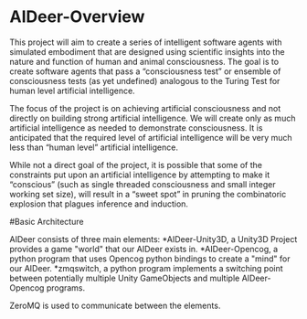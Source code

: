 # AIDeer-Overview

This project will aim to create a series of intelligent software agents with simulated 
embodiment that are designed using scientific insights into the nature and function of
human and animal consciousness.  The goal is to create software agents that pass a “consciousness test”
or ensemble of consciousness tests (as yet undefined) analogous to the Turing Test for human
level artificial intelligence. 

The focus of the project is on achieving artificial consciousness and not directly on building
strong artificial intelligence.  We will create only as much artificial intelligence as needed
to demonstrate consciousness. It is anticipated that the required level of artificial intelligence
will be very much less than “human level” artificial intelligence.

While not a direct goal of the project, it is possible that some of the constraints put upon an artificial
intelligence by attempting to make it “conscious” (such as  single threaded consciousness and small
integer working set size), will result in a “sweet spot” in pruning the combinatoric explosion that plagues
inference and induction.

#Basic Architecture

AIDeer consists of three main elements:
*AIDeer-Unity3D, a Unity3D Project provides a game "world" that our AIDeer exists in.
*AIDeer-Opencog, a python program that uses Opencog python bindings to create a "mind" for our AIDeer.
*zmqswitch, a python program implements a switching point between potentially multiple Unity GameObjects and multiple AIDeer-Opencog programs.

ZeroMQ is used to communicate between the elements.
